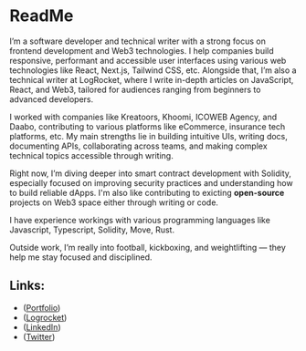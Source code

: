 # ReadMe

I’m a software developer and technical writer with a strong focus on frontend development and Web3 technologies. I help companies build responsive, performant and accessible user interfaces using various web technologies like React, Next.js, Tailwind CSS, etc. Alongside that, I’m also a technical writer at LogRocket, where I write in-depth articles on JavaScript, React, and Web3, tailored for audiences ranging from beginners to advanced developers.

I worked with companies like Kreatoors, Khoomi, ICOWEB Agency, and Daabo, contributing to various platforms like eCommerce, insurance tech platforms, etc. My main strengths lie in building intuitive UIs, writing docs, documenting APIs, collaborating across teams, and making complex technical topics accessible through writing.

Right now, I’m diving deeper into smart contract development with Solidity, especially focused on improving security practices and understanding how to build reliable dApps. I'm also like contributing to exicting **open-source** projects on Web3 space either through writing or code. 

I have experience workings with various programming languages like Javascript, Typescript, Solidity, Move, Rust.

Outside work, I’m really into football, kickboxing, and weightlifting — they help me stay focused and disciplined.

## Links:
- ([Portfolio](https://judemiracle.netlify.app/))
- ([Logrocket](https://blog.logrocket.com/author/judemiracle/))
- ([LinkedIn](https://www.linkedin.com/in/miracle-jude-4b7a4b179))
- ([Twitter](https://www.twitter.com/miraclejudeiv))
